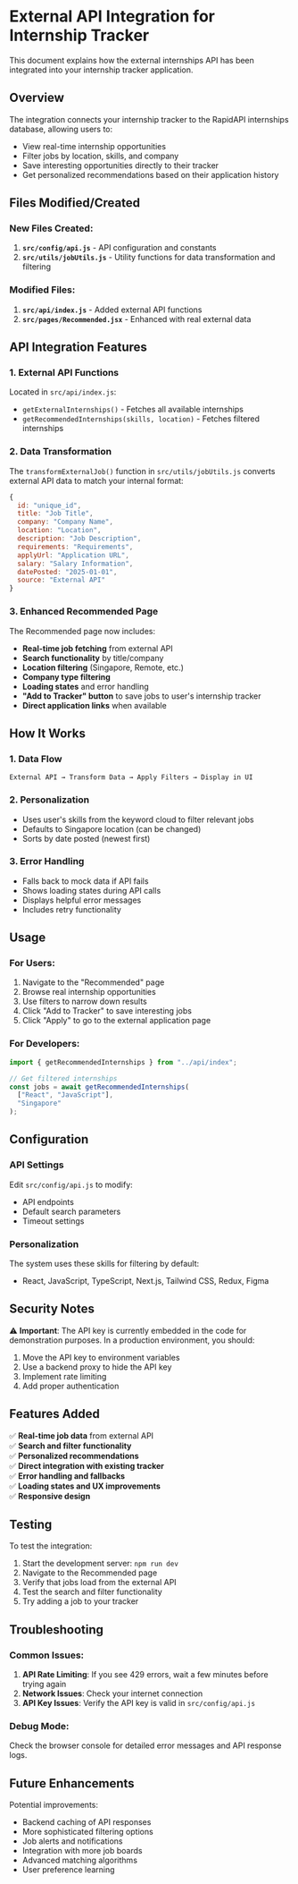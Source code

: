 # External API Integration for Internship Tracker

This document explains how the external internships API has been integrated into your internship tracker application.

## Overview

The integration connects your internship tracker to the RapidAPI internships database, allowing users to:

- View real-time internship opportunities
- Filter jobs by location, skills, and company
- Save interesting opportunities directly to their tracker
- Get personalized recommendations based on their application history

## Files Modified/Created

### New Files Created:

1. **`src/config/api.js`** - API configuration and constants
2. **`src/utils/jobUtils.js`** - Utility functions for data transformation and filtering

### Modified Files:

1. **`src/api/index.js`** - Added external API functions
2. **`src/pages/Recommended.jsx`** - Enhanced with real external data

## API Integration Features

### 1. External API Functions

Located in `src/api/index.js`:

- `getExternalInternships()` - Fetches all available internships
- `getRecommendedInternships(skills, location)` - Fetches filtered internships

### 2. Data Transformation

The `transformExternalJob()` function in `src/utils/jobUtils.js` converts external API data to match your internal format:

```javascript
{
  id: "unique_id",
  title: "Job Title",
  company: "Company Name",
  location: "Location",
  description: "Job Description",
  requirements: "Requirements",
  applyUrl: "Application URL",
  salary: "Salary Information",
  datePosted: "2025-01-01",
  source: "External API"
}
```

### 3. Enhanced Recommended Page

The Recommended page now includes:

- **Real-time job fetching** from external API
- **Search functionality** by title/company
- **Location filtering** (Singapore, Remote, etc.)
- **Company type filtering**
- **Loading states** and error handling
- **"Add to Tracker" button** to save jobs to user's internship tracker
- **Direct application links** when available

## How It Works

### 1. Data Flow

```
External API → Transform Data → Apply Filters → Display in UI
```

### 2. Personalization

- Uses user's skills from the keyword cloud to filter relevant jobs
- Defaults to Singapore location (can be changed)
- Sorts by date posted (newest first)

### 3. Error Handling

- Falls back to mock data if API fails
- Shows loading states during API calls
- Displays helpful error messages
- Includes retry functionality

## Usage

### For Users:

1. Navigate to the "Recommended" page
2. Browse real internship opportunities
3. Use filters to narrow down results
4. Click "Add to Tracker" to save interesting jobs
5. Click "Apply" to go to the external application page

### For Developers:

```javascript
import { getRecommendedInternships } from "../api/index";

// Get filtered internships
const jobs = await getRecommendedInternships(
  ["React", "JavaScript"],
  "Singapore"
);
```

## Configuration

### API Settings

Edit `src/config/api.js` to modify:

- API endpoints
- Default search parameters
- Timeout settings

### Personalization

The system uses these skills for filtering by default:

- React, JavaScript, TypeScript, Next.js, Tailwind CSS, Redux, Figma

## Security Notes

⚠️ **Important**: The API key is currently embedded in the code for demonstration purposes. In a production environment, you should:

1. Move the API key to environment variables
2. Use a backend proxy to hide the API key
3. Implement rate limiting
4. Add proper authentication

## Features Added

✅ **Real-time job data** from external API  
✅ **Search and filter functionality**  
✅ **Personalized recommendations**  
✅ **Direct integration with existing tracker**  
✅ **Error handling and fallbacks**  
✅ **Loading states and UX improvements**  
✅ **Responsive design**

## Testing

To test the integration:

1. Start the development server: `npm run dev`
2. Navigate to the Recommended page
3. Verify that jobs load from the external API
4. Test the search and filter functionality
5. Try adding a job to your tracker

## Troubleshooting

### Common Issues:

1. **API Rate Limiting**: If you see 429 errors, wait a few minutes before trying again
2. **Network Issues**: Check your internet connection
3. **API Key Issues**: Verify the API key is valid in `src/config/api.js`

### Debug Mode:

Check the browser console for detailed error messages and API response logs.

## Future Enhancements

Potential improvements:

- Backend caching of API responses
- More sophisticated filtering options
- Job alerts and notifications
- Integration with more job boards
- Advanced matching algorithms
- User preference learning

